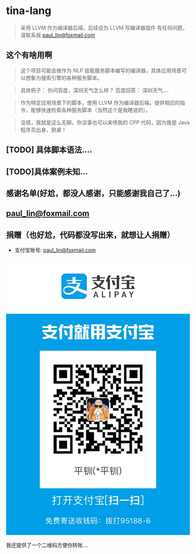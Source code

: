 # tina-lang

> 采用 LLVM 作为编译器后端，后续会为 LLVM 写编译器插件
> 有任何问题，请联系我 paul_lin@foxmail.com

## 这个有啥用啊
> 这个项目可能会做作为 NLP 技能服务脚本编写的编译器，具体应用场景可以想象为搜索引擎的各种服务脚本。

> 具体例子： 你问百度，深圳天气怎么样？
> 百度回答： 深圳天气....

> 作为特定应用场景下的脚本，使用 LLVM 作为编译器后端，提供相应的指令，能够快速检索各种服务脚本（当然这个是我瞎说的）。

> 没错，我就是这么无聊。你没事也可以来喷我的 CPP 代码，因为我是 Java 程序员出身，掀桌！

## [TODO] 具体脚本语法....

## [TODO]具体案例未知...

## 感谢名单(好尬，都没人感谢，只能感谢我自己了...)
## paul_lin@foxmail.com 

## 捐赠（也好尬，代码都没写出来，就想让人捐赠）
- 支付宝账号: paul_lin@foxmail.com

![paul_lin@foxmail.com](./doc/paul_lin@foxmail.com.jpg)


我还提供了一个二维码方便你转账....



